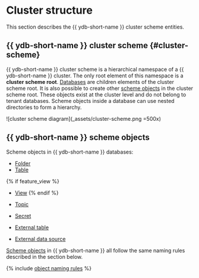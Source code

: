 # Cluster structure

This section describes the {{ ydb-short-name }} cluster scheme entities.

## {{ ydb-short-name }} cluster scheme {#cluster-scheme}

{{ ydb-short-name }} cluster scheme is a hierarchical namespace of a {{ ydb-short-name }} cluster. The only root element of this namespace is a **cluster scheme root**. [Databases](../../concepts/glossary.md#database) are children elements of the cluster scheme root. It is also possible to create other [scheme objects](../../concepts/glossary.md#scheme-object) in the cluster scheme root. These objects exist at the cluster level and do not belong to tenant databases. Scheme objects inside a database can use nested directories to form a hierarchy.

![cluster scheme diagram](_assets/cluster-scheme.png =500x)

## {{ ydb-short-name }} scheme objects

Scheme objects in {{ ydb-short-name }} databases:

* [Folder](dir.md)
* [Table](table.md)

{% if feature_view %}
* [View](view.md)
{% endif %}

* [Topic](../topic.md)
* [Secret](secrets.md)
* [External table](external_table.md)
* [External data source](external_data_source.md)

[Scheme objects](../../concepts/glossary.md#scheme-object) in {{ ydb-short-name }} all follow the same naming rules described in the section below.

{% include [object naming rules](./_includes/object-naming-rules.md) %}
